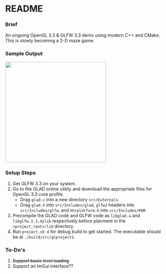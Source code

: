 # README

### Brief
An ongoing OpenGL 3.3 & GLFW 3.3 demo using modern C++ and CMake. This is slowly becoming a 2-D maze game.

### Sample Output
<img src="./readme_assets/Screenshot 2025-05-06 at 10.45.36 PM.png" width="320px">

### Setup Steps
 1. Get GLFW 3.3 on your system.
 2. Go to the GLAD online utility and download the appropriate files for OpenGL 3.3 core profile.
    - Drag `glad.c` into a new directory `src/Externals`.
    - Drag `glad.h` into `src/Includes/glad`, `glfw3` headers into `src/Includes/glfw`, and `khrplatform.h` into `src/Includes/KHR`.
 3. Precompile the GLAD code and GLFW code as `libglad.a` and `libglfw.3.3.dylib` respectively before placment in the `<project_root>/lib` directory.
 4. Run `project.sh d` for debug build to get started. The executable should be at `./build/src/glproject1`.

### To-Do's
 1. ~~Support basic level loading~~
 2. Support an ImGui interface??
